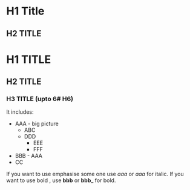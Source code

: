 H1 Title
======
H2 TITLE
-------

# H1 TITLE
## H2 TITLE
### H3 TITLE (upto 6# H6)

It includes:
 * AAA - big picture
   * ABC 
   * DDD
     * EEE 
     * FFF
 * BBB - AAA
 * CC

 If you want to use emphasise some one use *aaa* or _aaa_ for italic.
 If you want to use bold , use **bbb** or __bbb___ for bold.

